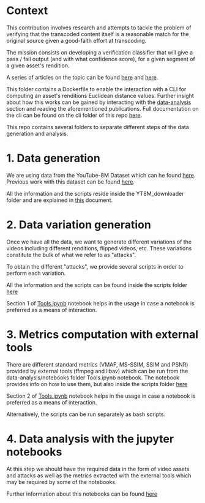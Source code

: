 # Context

This contribution involves research and attempts to tackle the problem of verifying that the transcoded content itself is a reasonable match for the original source given a good-faith effort at transcoding.

The mission consists on developing a verification classifier that will give a pass / fail output (and with what confidence score), for a given segment of a given asset's rendition.

A series of articles on the topic can be found [here](https://medium.com/@epiclabs.io/assessing-metrics-for-video-quality-verification-in-livepeers-ecosystem-f66f724b2aea) and [here](https://medium.com/@epiclabs.io/assessing-metrics-for-video-quality-verification-in-livepeers-ecosystem-ii-6827d093a380).

This folder contains a Dockerfile to enable the interaction with a CLI for computing an asset's renditions Euclidean distance values.
Further insight about how this works can be gained by interacting with the [data-analysis](https://github.com/livepeer/verification-classifier/tree/documentation_enhacements/data-analysis) section and reading the aforementioned publications. 
Full documentation on the cli can be found on the cli folder of this repo [here](cli/README.md).

This repo contains several folders to separate different steps of the data generation and analysis.

# 1. Data generation

We are using data from the YouTube-8M Dataset which can he found [here](https://research.google.com/youtube8m/).
Previous work with this dataset can be found [here](https://github.com/epiclabs-io/YT8M).

All the information and the scripts reside inside the YT8M_downloader folder and are explained in [this](YT8M_downloader/README.md) document.

# 2. Data variation generation

Once we have all the data, we want to generate different variations of the videos including different renditions, flipped videos, etc. These variations constitute the bulk of what we refer to as "attacks".

To obtain the different "attacks", we provide several scripts in order to perform each variation.

All the information and the scripts can be found inside the scripts folder [here](scripts/README.md)

Section 1 of [Tools.ipynb](https://github.com/livepeer/verification-classifier/blob/documentation_enhacements/data-analysis/notebooks/Tools.ipynb) notebook helps in the usage in case a notebook is preferred as a means of interaction.


# 3. Metrics computation with external tools

There are different standard metrics (VMAF, MS-SSIM, SSIM and PSNR) provided by external tools (ffmpeg and libav) which can be run from the data-analysis/notebooks folder Tools.ipynb notebook. The notebook provides info on how to use them, but also inside the scripts folder [here](/scripts/README.md)

Section 2 of [Tools.ipynb](https://github.com/livepeer/verification-classifier/blob/documentation_enhacements/data-analysis/notebooks/Tools.ipynb) notebook helps in the usage in case a notebook is preferred as a means of interaction.

Alternatively, the scripts can be run separately as bash scripts.

# 4. Data analysis with the jupyter notebooks

At this step we should have the required data in the form of video assets and attacks as well as the metrics extracted with the external tools which may be required by some of the notebooks.

Further information about this notebooks can be found [here](data-analysis/README.md)
